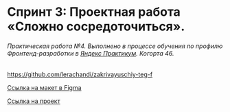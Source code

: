 # Спринт 3: Проектная работа «Сложно сосредоточиться».

###### Практическая работа №4. Выполнено в процессе обучения по профилю Фронтенд-разработки в [Яндекс Практикум](https://www.praktikum.yandex.ru). Когорта 46.

https://github.com/lerachandi/zakrivayuschiy-teg-f

[Ссылка на макет в Figma](https://www.figma.com/design/Yg5IFeWSyl6Js98kWROjVP/4-%D1%81%D0%BF%D1%80%D0%B8%D0%BD%D1%82.-%D0%9F%D1%80%D0%BE%D0%B5%D0%BA%D1%82%D0%BD%D0%B0%D1%8F--%D1%80%D0%B0%D0%B1%D0%BE%D1%82%D0%B0?node-id=0-1)

[Ссылка на проект](https://lerachandi.github.io/zakrivayuschiy-teg-f/)
